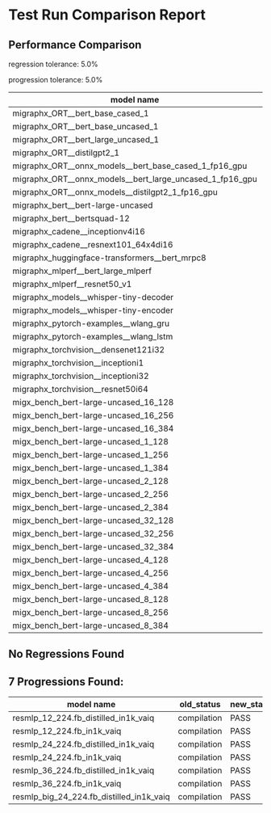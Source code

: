 # Test Run Comparison Report

## Performance Comparison

regression tolerance: 5.0%

progression tolerance: 5.0%

|model name|exit_status|analysis|old_time_ms|new_time_ms|change_ms|percent_change|
|---|---|---|---|---|---|---|
|migraphx_ORT__bert_base_cased_1|PASS|within tol|113.4505|111.3148|-2.1357|-1.88%|
|migraphx_ORT__bert_base_uncased_1|PASS|within tol|115.8076|115.6462|-0.1615|-0.14%|
|migraphx_ORT__bert_large_uncased_1|PASS|within tol|367.2797|369.5719|2.2922|0.62%|
|migraphx_ORT__distilgpt2_1|PASS|within tol|65.742|65.0916|-0.6503|-0.99%|
|migraphx_ORT__onnx_models__bert_base_cased_1_fp16_gpu|Numerics|within tol|72.1779|73.274|1.0961|1.52%|
|migraphx_ORT__onnx_models__bert_large_uncased_1_fp16_gpu|Numerics|within tol|274.0233|279.9829|5.9596|2.17%|
|migraphx_ORT__onnx_models__distilgpt2_1_fp16_gpu|Numerics|within tol|38.0886|39.6594|1.5708|4.12%|
|migraphx_bert__bert-large-uncased|PASS|within tol|20.1868|20.1188|-0.068|-0.34%|
|migraphx_bert__bertsquad-12|PASS|regression|18.5731|19.7333|1.1602|6.25%|
|migraphx_cadene__inceptionv4i16|PASS|within tol|152.737|155.9702|3.2333|2.12%|
|migraphx_cadene__resnext101_64x4di16|PASS|within tol|215.1557|217.7704|2.6147|1.22%|
|migraphx_huggingface-transformers__bert_mrpc8|PASS|within tol|7.4966|7.5554|0.0588|0.78%|
|migraphx_mlperf__bert_large_mlperf|Numerics|regression|42.7258|45.9079|3.1821|7.45%|
|migraphx_mlperf__resnet50_v1|PASS|within tol|6.4589|6.594|0.1351|2.09%|
|migraphx_models__whisper-tiny-decoder|PASS|within tol|32.2124|33.0364|0.8241|2.56%|
|migraphx_models__whisper-tiny-encoder|Numerics|within tol|52.3541|53.3558|1.0017|1.91%|
|migraphx_pytorch-examples__wlang_gru|PASS|regression|22.3021|27.4237|5.1215|22.96%|
|migraphx_pytorch-examples__wlang_lstm|PASS|regression|11.4327|15.6887|4.256|37.23%|
|migraphx_torchvision__densenet121i32|PASS|within tol|52.161|52.78|0.6191|1.19%|
|migraphx_torchvision__inceptioni1|PASS|within tol|15.9308|15.9994|0.0686|0.43%|
|migraphx_torchvision__inceptioni32|PASS|within tol|142.9626|146.3037|3.3411|2.34%|
|migraphx_torchvision__resnet50i64|PASS|within tol|189.1703|193.1968|4.0264|2.13%|
|migx_bench_bert-large-uncased_16_128|PASS|within tol|33.5641|34.6986|1.1345|3.38%|
|migx_bench_bert-large-uncased_16_256|PASS|within tol|57.9224|59.7912|1.8689|3.23%|
|migx_bench_bert-large-uncased_16_384|Numerics|within tol|73.2657|75.8248|2.5591|3.49%|
|migx_bench_bert-large-uncased_1_128|PASS|within tol|13.5814|13.6103|0.0289|0.21%|
|migx_bench_bert-large-uncased_1_256|PASS|within tol|13.9669|13.8189|-0.148|-1.06%|
|migx_bench_bert-large-uncased_1_384|PASS|within tol|20.0116|20.404|0.3924|1.96%|
|migx_bench_bert-large-uncased_2_128|PASS|within tol|13.4069|13.4517|0.0448|0.33%|
|migx_bench_bert-large-uncased_2_256|PASS|within tol|14.087|13.9735|-0.1134|-0.81%|
|migx_bench_bert-large-uncased_2_384|PASS|within tol|21.6295|21.9813|0.3517|1.63%|
|migx_bench_bert-large-uncased_32_128|PASS|within tol|69.3779|71.5602|2.1824|3.15%|
|migx_bench_bert-large-uncased_32_256|PASS|within tol|104.7366|108.0951|3.3585|3.21%|
|migx_bench_bert-large-uncased_32_384|Numerics|within tol|145.179|150.356|5.177|3.57%|
|migx_bench_bert-large-uncased_4_128|PASS|within tol|15.0168|15.1255|0.1087|0.72%|
|migx_bench_bert-large-uncased_4_256|PASS|within tol|17.4877|17.7908|0.3031|1.73%|
|migx_bench_bert-large-uncased_4_384|PASS|within tol|26.6726|27.4286|0.756|2.83%|
|migx_bench_bert-large-uncased_8_128|PASS|within tol|20.1061|20.477|0.3709|1.84%|
|migx_bench_bert-large-uncased_8_256|PASS|within tol|28.0543|29.007|0.9527|3.4%|
|migx_bench_bert-large-uncased_8_384|PASS|within tol|41.3811|42.8217|1.4406|3.48%|

## No Regressions Found

## 7 Progressions Found:

|model name|old_status|new_status|
|---|---|---|
|resmlp_12_224.fb_distilled_in1k_vaiq|compilation|PASS|
|resmlp_12_224.fb_in1k_vaiq|compilation|PASS|
|resmlp_24_224.fb_distilled_in1k_vaiq|compilation|PASS|
|resmlp_24_224.fb_in1k_vaiq|compilation|PASS|
|resmlp_36_224.fb_distilled_in1k_vaiq|compilation|PASS|
|resmlp_36_224.fb_in1k_vaiq|compilation|PASS|
|resmlp_big_24_224.fb_distilled_in1k_vaiq|compilation|PASS|

